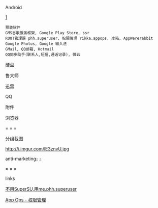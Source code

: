 
Android

[1](https://www.v2ex.com/t/364530#rikka.appops)

```
预装软件
GMS谷歌服务框架, Google Play Store, ssr
ROOT管理器 phh.superuser, 权限管理 rikka.appops, 冰箱, AppWererabbit
Google Photos, Google 输入法
GMail, QQ邮箱, Hotmail
QQ同步助手(联系人,短信,通话记录), 微云

```

硬盘

鲁大师

迅雷

QQ

附件

浏览器

= = =

分组截图

http://i.imgur.com/lE3znvU.jpg

anti-marketing[-](https://www.v2ex.com/t/303607#啊啊啊我又走错地方了)
[-](https://github.com/7900ms/000nottheater_deserted_systemlibrary/blob/master/supplementary/slang-MARKETING.md#知道狗狗本身就有不同的品种(breed))

= = =

links

[不用SuperSU,用me.phh.superuser](https://play.google.com/store/apps/details?id=me.phh.superuser)

[App Ops - 权限管理](https://play.google.com/store/apps/details?id=rikka.appops)

